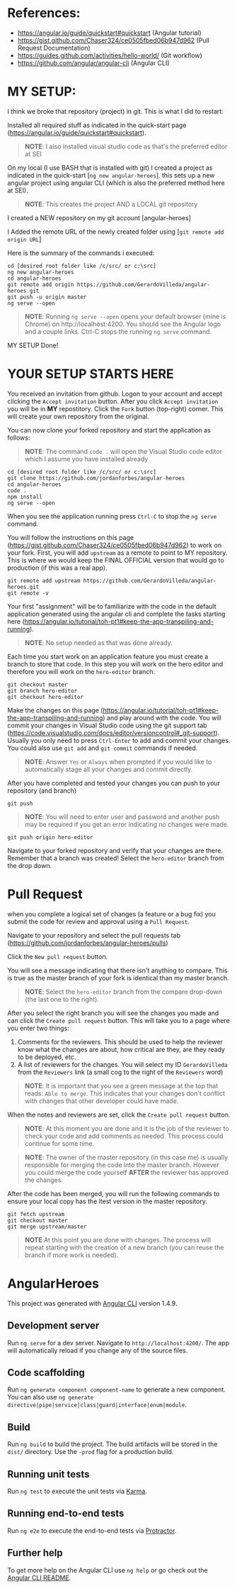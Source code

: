 # References:

- https://angular.io/guide/quickstart#quickstart (Angular tutorial)
- https://gist.github.com/Chaser324/ce0505fbed06b947d962 (Pull Request Documentation)
- https://guides.github.com/activities/hello-world/ (Git workflow)
- https://github.com/angular/angular-cli (Angular CLI)

# MY SETUP:
I think we broke that repository (project) in git. This is what I did to restart:

Installed all required stuff as indicated in the quick-start page (https://angular.io/guide/quickstart#quickstart). 

> **NOTE**: I also installed visual studio code as that's the preferred editor at SEI

On my local (I use BASH that is installed with git) I created a project as indicated in the quick-start [`ng new angular-heroes`]. this sets up a new angular project using angular CLI (which is also the preferred method here at SEI). 

> **NOTE**: This creates the project AND a LOCAL git repository

I created a NEW repository on my git account [angular-heroes] 

I Added the remote URL of the newly created folder using [`git remote add origin URL`]

Here is the summary of the commands i executed:

	cd [desired root folder like /c/src/ or c:\src]
	ng new angular-heroes
	cd angular-heroes
	git remote add origin https://github.com/GerardoVilleda/angular-heroes.git
	git push -u origin master
	ng serve --open

> **NOTE**: Running `ng serve --open` opens your default browser (mine is Chrome) on http://localhost:4200. You should see the Angular logo and a couple links. Ctrl-C stops the running `ng serve` command.

MY SETUP Done!

# YOUR SETUP STARTS HERE

You received an invitation from github. Logon to your account and accept clicking the `Accept invitation` button. 
After you click `Accept invitation` you will be in **MY** repostitory. Click the `Fork` button (top-right) corner. This will create your own repository from the original. 

You can now clone your forked repository and start the application as follows:

> **NOTE**: The command `code .` will open the Visual Studio code editor which I assume you have installed already

	cd [desired root folder like /c/src/ or c:\src]
	git clone https://github.com/jordanforbes/angular-heroes
	cd angular-heroes
	code .
	npm install
	ng serve --open
	
When you see the application running press `Ctrl-C` to stop the `ng serve` command. 

You will follow the instructions on this page (https://gist.github.com/Chaser324/ce0505fbed06b947d962) to work on your fork. First, you will add `upstream` as a remote to point to MY repository. This is where we would keep the FINAL OFFICIAL version that would go to production (if this was a real app). 

	git remote add upstream https://github.com/GerardoVilleda/angular-heroes.git
	git remote -v
	
Your first "assignment" will be to familiarize with the code in the default application generated using the angular cli and complete the tasks starting here (https://angular.io/tutorial/toh-pt1#keep-the-app-transpiling-and-running). 

> **NOTE**: No setup needed as that was done already.

Each time you start work on an application feature you must create a branch to store that code. In this step you will work on the hero editor and therefore you will work on the `hero-editor` branch. 

	git checkout master
	git branch hero-editor
	git checkout hero-editor
	
Make the changes on this page (https://angular.io/tutorial/toh-pt1#keep-the-app-transpiling-and-running) and play around with the code. 
You will commit your changes in Visual Studio code using the git support tab (https://code.visualstudio.com/docs/editor/versioncontrol#_git-support). 
Usually you only need to press `Ctrl-Enter` to add and commit your changes. You could also use `git add` and `git commit` commands if needed.

> **NOTE**: Answer `Yes` or `Always` when prompted if you would like to automatically stage all your changes and commit directly. 

After you have completed and tested your changes you can push to your repository (and branch)

	git push

> **NOTE**: You will need to enter user and password and another push may be required if you get an error indicating no changes were made. 

	git push origin hero-editor
	
Navigate to your forked repository and verify that your changes are there. Remember that a branch was created! Select the `hero-editor` branch from the drop down. 

# Pull Request
when you complete a logical set of changes (a feature or a bug fix) you submit the code for review and approval using a `Pull Request`. 

Navigate to your repository and select the pull requests tab (https://github.com/jordanforbes/angular-heroes/pulls)

Click the `New pull request` button.

You will see a message indicating that there isn't anything to compare. This is true as the master branch of your fork is identical than my master branch. 

> **NOTE**: Select the `hero-editor` branch from the compare drop-down (the last one to the right). 

After you select the right branch you will see the changes you made and can click the `Create pull request` button. 
This will take you to a page where you enter two things: 

1. Comments for the reviewers. This should be used to help the reviewer know what the changes are about, how critical are they, are they ready to be deployed, etc. 
2. A list of reviewers for the changes. You will select my ID `GerardoVilleda` from the `Reviewers` link (a small cog to the right of the `Reviewers` word)

> **NOTE**: It is important that you see a green message at the top that reads: `Able to merge`. This indicates that your changes don't conflict with changes that other developer could have made. 

When the notes and reviewers are set, click the `Create pull request` button. 

> **NOTE**: At this moment you are done and it is the job of the reviewer to check your code and add comments as needed. This process could continue for some time. 

> **NOTE**: The owner of the master repository (in this case me) is usually responsible for merging the code into the master branch. However you could merge the code yourself **AFTER** the reviewer has approved the changes.

After the code has been merged, you will run the following commands to ensure your local copy has the ltest version in the master repository.

	git fetch upstream
	git checkout master
	git merge upstream/master
	
> **NOTE** At this point you are done with changes. The process will repeat starting with the creation of a new branch (you can reuse the branch if more work is needed).

# AngularHeroes

This project was generated with [Angular CLI](https://github.com/angular/angular-cli) version 1.4.9.

## Development server

Run `ng serve` for a dev server. Navigate to `http://localhost:4200/`. The app will automatically reload if you change any of the source files.

## Code scaffolding

Run `ng generate component component-name` to generate a new component. You can also use `ng generate directive|pipe|service|class|guard|interface|enum|module`.

## Build

Run `ng build` to build the project. The build artifacts will be stored in the `dist/` directory. Use the `-prod` flag for a production build.

## Running unit tests

Run `ng test` to execute the unit tests via [Karma](https://karma-runner.github.io).

## Running end-to-end tests

Run `ng e2e` to execute the end-to-end tests via [Protractor](http://www.protractortest.org/).

## Further help

To get more help on the Angular CLI use `ng help` or go check out the [Angular CLI README](https://github.com/angular/angular-cli/blob/master/README.md).
